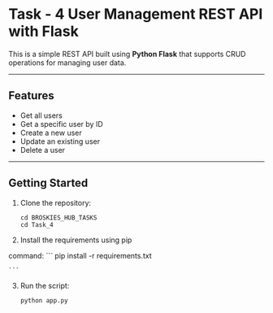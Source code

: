 # Task - 4 User Management REST API with Flask

This is a simple REST API built using **Python Flask** that supports CRUD operations for managing user data.

---

##  Features

-  Get all users
-  Get a specific user by ID
-  Create a new user
-  Update an existing user
-  Delete a user

---

## Getting Started

1. Clone the repository:
    ```
   cd BROSKIES_HUB_TASKS
   cd Task_4
    ```
2. Install the requirements using pip 

command:
    ```
    pip install -r requirements.txt 

    ```   
3. Run the script:
    ```
    python app.py

    ```
